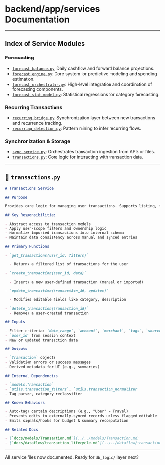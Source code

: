 # backend/app/services Documentation

---

## Index of Service Modules

### Forecasting

- [`forecast_balance.py`](#forecast-balance-service): Daily cashflow and forward balance projections.
- [`forecast_engine.py`](#forecast-engine-service): Core system for predictive modeling and spending estimation.
- [`forecast_orchestrator.py`](#forecast-orchestrator-service): High-level integration and coordination of forecasting components.
- [`forecast_stat_model.py`](#forecast-statistical-model-service): Statistical regressions for category forecasting.

### Recurring Transactions

- [`recurring_bridge.py`](#recurring-bridge-service): Synchronization layer between new transactions and recurrence tracking.
- [`recurring_detection.py`](#recurring-detection-service): Pattern mining to infer recurring flows.

### Synchronization & Storage

- [`sync_service.py`](#sync-service): Orchestrates transaction ingestion from APIs or files.
- [`transactions.py`](#transactions-service): Core logic for interacting with transaction data.

---

## 📘 `transactions.py`

```markdown
# Transactions Service

## Purpose

Provides core logic for managing user transactions. Supports listing, filtering, inserting, editing, and tagging financial records. Serves as the business logic layer beneath `/transactions` API endpoints.

## Key Responsibilities

- Abstract access to transaction models
- Apply user-scope filters and ownership logic
- Normalize imported transactions into internal schema
- Maintain data consistency across manual and synced entries

## Primary Functions

- `get_transactions(user_id, filters)`

  - Returns a filtered list of transactions for the user

- `create_transaction(user_id, data)`

  - Inserts a new user-defined transaction (manual or imported)

- `update_transaction(transaction_id, updates)`

  - Modifies editable fields like category, description

- `delete_transaction(transaction_id)`
  - Removes a user-created transaction

## Inputs

- Filter criteria: `date_range`, `account`, `merchant`, `tags`, `source`
- `user_id` from session context
- New or updated transaction data

## Outputs

- `Transaction` objects
- Validation errors or success messages
- Derived metadata for UI (e.g., summaries)

## Internal Dependencies

- `models.Transaction`
- `utils.transaction_filters`, `utils.transaction_normalizer`
- Tag parser, category reclassifier

## Known Behaviors

- Auto-tags certain descriptions (e.g., "Uber" → Travel)
- Prevents edits to externally-synced records unless flagged editable
- Emits signals/hooks for budget & summary recomputation

## Related Docs

- [`docs/models/Transaction.md`](../../models/Transaction.md)
- [`docs/dataflow/transaction_lifecycle.md`](../../dataflow/transaction_lifecycle.md)
```

---

All service files now documented. Ready for `db_logic/` layer next?
